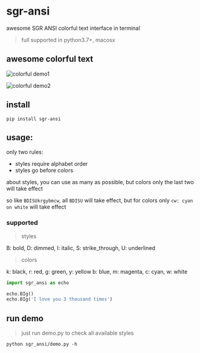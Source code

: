 # sgr-ansi

awesome SGR ANSI colorful text interface in terminal

> full supported in python3.7+, macosx

## awesome colorful text

![colorful demo1](https://github.com/coghost/sgr-ansi/tree/master/docs/images/demo1.png)

![colorful demo2](https://github.com/coghost/sgr-ansi/tree/master/docs/images/demo2.png)

## install

```shell
pip install sgr-ansi
```

## usage:

only two rules:
- styles require alphabet order
- styles go before colors

about styles, you can use as many as possible, but colors only the last two will take effect

so like `BDISUkrgybmcw`, all `BDISU` will take effect, but for colors only `cw: cyan on white` will take effect

### supported

> styles

B: bold, D: dimmed, I: italic, S: strike_through, U: underlined

> colors

k: black, r: red, g: green, y: yellow b: blue, m: magenta, c: cyan, w: white


```python
import sgr_ansi as echo

echo.BIg()
echo.BIg('I love you 3 thousand times')
```

## run demo

> just run demo.py to check all available styles

```shell
python sgr_ansi/demo.py -h
```
